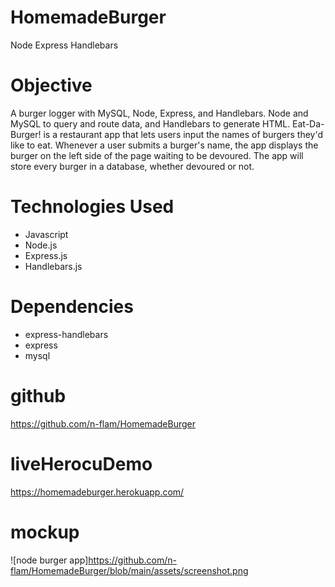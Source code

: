 # HomemadeBurger
Node Express Handlebars

# Objective
A burger logger with MySQL, Node, Express, and Handlebars. Node and MySQL to query and route data, and Handlebars to generate HTML. Eat-Da-Burger! is a restaurant app that lets users input the names of burgers they'd like to eat. Whenever a user submits a burger's name, the app displays the burger on the left side of the page waiting to be devoured. The app will store every burger in a database, whether devoured or not.

# Technologies Used
- Javascript
- Node.js
- Express.js
- Handlebars.js

# Dependencies
- express-handlebars
- express
- mysql

# github
https://github.com/n-flam/HomemadeBurger


# liveHerocuDemo
https://homemadeburger.herokuapp.com/


# mockup

![node burger app]https://github.com/n-flam/HomemadeBurger/blob/main/assets/screenshot.png
